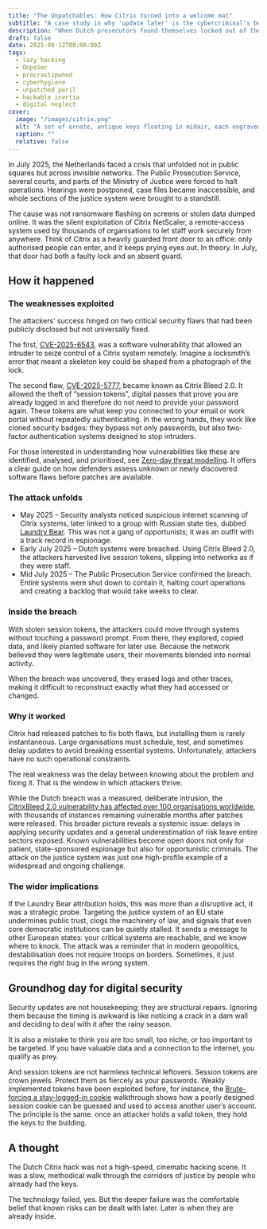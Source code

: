 ```yaml
---
title: "The Unpatchables: How Citrix turned into a welcome mat"
subtitle: "A case study in why 'update later' is the cybercriminal’s best friend"
description: "When Dutch prosecutors found themselves locked out of their own systems in 2025, it wasn’t due to some cyberweapon. The culprits simply used known Citrix flaws – the digital equivalent of entering through a door marked 'Please Hack Here.'"
draft: false
date: 2025-08-12T00:00:00Z
tags:
  - lazy hacking
  - OopsSec
  - procrastipwned
  - cyberhygiene
  - unpatched peril
  - hackable inertia
  - digital neglect
cover:
  image: "/images/citrix.png"
  alt: "A set of ornate, antique keys floating in midair, each engraved with lines of computer code, with one key glowing red as it is lifted away by an unseen hand." 
  caption: ""
  relative: false
---
```


In July 2025, the Netherlands faced a crisis that unfolded not in public squares but across invisible networks. The Public Prosecution Service, several courts, and parts of the Ministry of Justice were forced to halt operations. Hearings were postponed, case files became inaccessible, and whole sections of the justice system were brought to a standstill.

The cause was not ransomware flashing on screens or stolen data dumped online. It was the silent exploitation of Citrix NetScaler, a remote-access system used by thousands of organisations to let staff work securely from anywhere. Think of Citrix as a heavily guarded front door to an office: only authorised people can enter, and it keeps prying eyes out. In theory. In July, that door had both a faulty lock and an absent guard.

## How it happened

### The weaknesses exploited

The attackers’ success hinged on two critical security flaws that had been publicly disclosed but not universally fixed.

The first, [CVE-2025-6543](https://nvd.nist.gov/vuln/detail/CVE-2025-6543), was a software vulnerability that allowed an intruder to seize control of a Citrix system remotely. Imagine a locksmith’s error that meant a skeleton key could be shaped from a photograph of the lock.

The second flaw, [CVE-2025-5777](https://nvd.nist.gov/vuln/detail/CVE-2025-5777), became known as Citrix Bleed 2.0. It allowed the theft of “session tokens”, digital passes that prove you are already logged in and therefore do not need to provide your password again. These tokens are what keep you connected to your email or work portal without repeatedly authenticating. In the wrong hands, they work like cloned security badges: they bypass not only passwords, but also two-factor authentication systems designed to stop intruders.

For those interested in understanding how vulnerabilities like these are identified, analysed, and prioritised, see 
[Zero-day threat modelling](https://broomstick.tymyrddin.dev/posts/zero-day-threat-modelling/). It offers a clear guide 
on how defenders assess unknown or newly discovered software flaws before patches are available.

### The attack unfolds

* May 2025 – Security analysts noticed suspicious internet scanning of Citrix systems, later linked to a group with Russian state ties, dubbed [Laundry Bear](https://cybersecuritynews.com/dutch-intelligence-laundry-bear/). This was not a gang of opportunists; it was an outfit with a track record in espionage.
* Early July 2025 – Dutch systems were breached. Using Citrix Bleed 2.0, the attackers harvested live session tokens, slipping into networks as if they were staff.
* Mid July 2025 – The Public Prosecution Service confirmed the breach. Entire systems were shut down to contain it, halting court operations and creating a backlog that would take weeks to clear.

### Inside the breach

With stolen session tokens, the attackers could move through systems without touching a password prompt. From there, they explored, copied data, and likely planted software for later use. Because the network believed they were legitimate users, their movements blended into normal activity.

When the breach was uncovered, they erased logs and other traces, making it difficult to reconstruct exactly what they had accessed or changed.

### Why it worked

Citrix had released patches to fix both flaws, but installing them is rarely instantaneous. Large organisations must schedule, test, and sometimes delay updates to avoid breaking essential systems. Unfortunately, attackers have no such operational constraints.

The real weakness was the delay between knowing about the problem and fixing it. That is the window in which attackers thrive.

While the Dutch breach was a measured, deliberate intrusion, the [CitrixBleed 2.0 vulnerability has affected over 
100 organisations worldwide](https://www.securityweek.com/citrixbleed-2-100-organizations-hacked-thousands-of-instances-still-vulnerable/), with thousands of instances remaining vulnerable months after patches were released. 
This broader picture reveals a systemic issue: delays in applying security updates and a general underestimation of 
risk leave entire sectors exposed. Known vulnerabilities become open doors not only for patient, state-sponsored 
espionage but also for opportunistic criminals. The attack on the justice system was just one high-profile example 
of a widespread and ongoing challenge.

### The wider implications

If the Laundry Bear attribution holds, this was more than a disruptive act, it was a strategic probe. Targeting the justice system of an EU state undermines public trust, clogs the machinery of law, and signals that even core democratic institutions can be quietly stalled. It sends a message to other European states: your critical systems are reachable, and we know where to knock. The attack was a reminder that in modern geopolitics, destabilisation does not require troops on borders. Sometimes, it just requires the right bug in the wrong system.

## Groundhog day for digital security

Security updates are not housekeeping; they are structural repairs. Ignoring them because the timing is awkward is like noticing a crack in a dam wall and deciding to deal with it after the rainy season.

It is also a mistake to think you are too small, too niche, or too important to be targeted. If you have valuable 
data and a connection to the internet, you qualify as prey.

And session tokens are not harmless technical leftovers. Session tokens are crown jewels. Protect them as fiercely as 
your passwords. Weakly implemented tokens have been exploited before, for instance, the 
[Brute-forcing a stay-logged-in cookie](https://red.tymyrddin.dev/docs/in/app/burp/auth/9) 
walkthrough shows how a poorly designed session cookie can be guessed and used to access another user’s account.
The principle is the same: once an attacker holds a valid token, they hold the keys to the building.

## A thought

The Dutch Citrix hack was not a high-speed, cinematic hacking scene. It was a slow, methodical walk through the 
corridors of justice by people who already had the keys.

The technology failed, yes. But the deeper failure was the comfortable belief that known risks can be dealt with later. 
Later is when they are already inside.






 